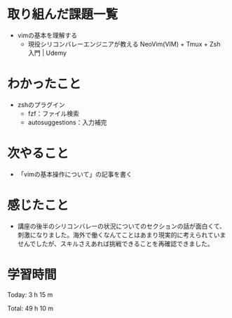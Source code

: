 # 取り組んだ課題一覧
- vimの基本を理解する
	- 現役シリコンバレーエンジニアが教える NeoVim(VIM) + Tmux + Zsh 入門 | Udemy
# わかったこと
- zshのプラグイン
	- fzf：ファイル検索
	- autosuggestions：入力補完

# 次やること
- 「vimの基本操作について」の記事を書く
# 感じたこと
- 講座の後半のシリコンバレーの状況についてのセクションの話が面白くて、刺激になりました。海外で働くなんてことはあまり現実的に考えられていませんでしたが、スキルさえあれば挑戦できることを再確認できました。

# 学習時間
Today: 3 h 15 m

Total: 49 h 10 m
